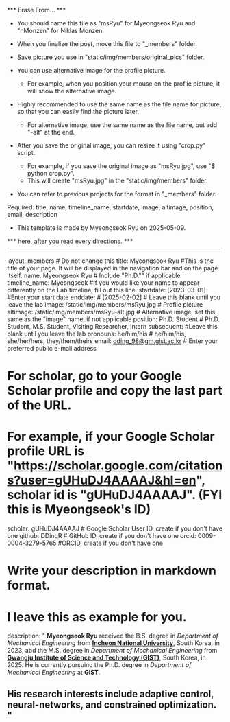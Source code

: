 ***           Erase From...           ***

* You should name this file as "msRyu" for Myeongseok Ryu and "nMonzen" for Niklas Monzen.
* When you finalize the post, move this file to "_members" folder.
* Save picture you use in "static/img/members/original_pics" folder.
* You can use alternative image for the profile picture.
  - For example, when you position your mouse on the profile picture, it will show the alternative image.

* Highly recommended to use the same name as the file name for picture,
  so that you can easily find the picture later.
  - For alternative image, use the same name as the file name, but add "-alt" at the end.
* After you save the original image, you can resize it using "crop.py" script.
  - For example, if you save the original image as "msRyu.jpg", use "$ python crop.py".
  - This will create "msRyu.jpg" in the "static/img/members" folder.

* You can refer to previous projects for the format in "_members" folder.

Required: title, name, timeline_name, startdate, image, altimage, position, email, description

- This template is made by Myeongseok Ryu on 2025-05-09.

*** here, after you read every directions. ***

---
layout: members # Do not change this
title: Myeongseok Ryu #This is the title of your page. It will be displayed in the navigation bar and on the page itself.
name: Myeongseok Ryu # Include "Ph.D."" if applicable
timeline_name: Myeongseok #If you would like your name to appear differently on the Lab timeline, fill out this line.
startdate: [2023-03-01] #Enter your start date
enddate: # [2025-02-02] # Leave this blank until you leave the lab
image: /static/img/members/msRyu.jpg # Profile picture
altimage: /static/img/members/msRyu-alt.jpg # Alternative image; set this same as the "image" name, if not applicable
position: Ph.D. Student # Ph.D. Student, M.S. Student, Visiting Researcher, Intern
subsequent: #Leave this blank until you leave the lab
pronouns: he/him/his # he/him/his, she/her/hers, they/them/theirs
email: dding_98@gm.gist.ac.kr # Enter your preferred public e-mail address
# For scholar, go to your Google Scholar profile and copy the last part of the URL.
# For example, if your Google Scholar profile URL is "https://scholar.google.com/citations?user=gUHuDJ4AAAAJ&hl=en", scholar id is "gUHuDJ4AAAAJ". (FYI this is Myeongseok's ID)
scholar: gUHuDJ4AAAAJ # Google Scholar User ID, create if you don't have one
github: DDingR # GitHub ID, create if you don't have one
orcid: 0009-0004-3279-5765 #ORCID, create if you don't have one
# Write your description in markdown format.
# I leave this as example for you.
description: "
**Myeongseok Ryu** received the B.S. degree in _Department of Mechanical Engineering_ from [**Incheon National University**](https://www.inu.ac.kr/sites/inuengl/index.do?epTicket=LOG), South Korea, in 2023, abd the M.S. degree in _Department of Mechanical Engineering_ from [**Gwangju Institute of Science and Technology (GIST)**](https://www.gist.ac.kr/en/main.html), South Korea, in 2025. 
He is currently pursuing the Ph.D. degree in _Department of Mechanical Engineering_ at **GIST**.   


His research interests include **adaptive control**, **neural-networks**, and **constrained optimization**.
"
---